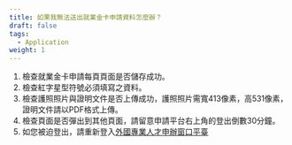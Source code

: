 ```yaml
---
title: 如果我無法送出就業金卡申請資料怎麼辦？
draft: false
tags:
  - Application
weight: 1
---
```

1. 檢查就業金卡申請每頁頁面是否儲存成功。
2. 檢查紅字星型符號必須填寫之資料。
3. 檢查護照照片與證明文件是否上傳成功，護照照片需寬413像素，高531像素，證明文件請以PDF格式上傳。
4. 檢查頁面是否彈出到其他頁面，請留意申請平台右上角的登出倒數30分鐘。
5. 如您被迫登出，請重新登入[外國專業人才申辦窗口平臺](https://coa.immigration.gov.tw/coa-frontend/four-in-one/entry/ "至外國專業人才申辦窗口平臺")